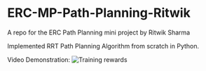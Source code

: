 # ERC-MP-Path-Planning-Ritwik
A repo for the ERC Path Planning mini project by Ritwik Sharma 

Implemented RRT Path Planning Algorithm from scratch in Python. 

Video Demonstration:
![Training rewards](https://github.com/Maker-Rat/ERC-MP-Path-Planning-Ritwik/assets/)

